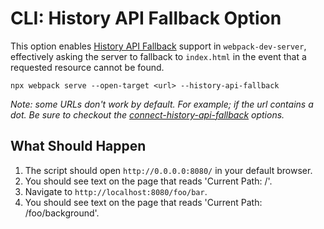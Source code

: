 # CLI: History API Fallback Option

This option enables [History API Fallback](https://github.com/bripkens/connect-history-api-fallback)
support in `webpack-dev-server`, effectively asking the server to fallback to
`index.html` in the event that a requested resource cannot be found.

```shell
npx webpack serve --open-target <url> --history-api-fallback
```

_Note: some URLs don't work by default. For example; if the url contains a dot.
Be sure to checkout the [connect-history-api-fallback](https://github.com/bripkens/connect-history-api-fallback)
options._

## What Should Happen

1. The script should open `http://0.0.0.0:8080/` in your default browser.
2. You should see text on the page that reads 'Current Path: /'.
3. Navigate to `http://localhost:8080/foo/bar`.
4. You should see text on the page that reads 'Current Path: /foo/background'.
